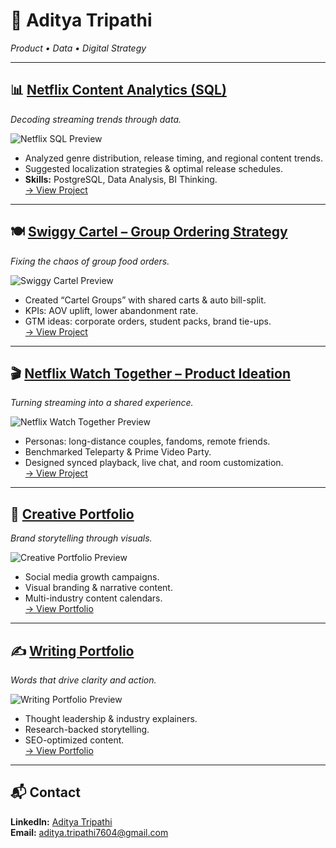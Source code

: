 # 🌟 Aditya Tripathi  
*Product • Data • Digital Strategy*

---

## 📊 [Netflix Content Analytics (SQL)](https://github.com/Aditya-Tripathi07/SQL_NETFLIX_PROJECT)  
*Decoding streaming trends through data.*  

![Netflix SQL Preview](https://your-image-link.com/netflix-sql.png)  

- Analyzed genre distribution, release timing, and regional content trends.  
- Suggested localization strategies & optimal release schedules.  
- **Skills:** PostgreSQL, Data Analysis, BI Thinking.  
[→ View Project](https://github.com/Aditya-Tripathi07/SQL_NETFLIX_PROJECT)

---

## 🍽 [Swiggy Cartel – Group Ordering Strategy](https://swiggy-cartel-product.my.canva.site/)  
*Fixing the chaos of group food orders.*  

![Swiggy Cartel Preview](https://your-image-link.com/swiggy-cartel.png)  

- Created “Cartel Groups” with shared carts & auto bill-split.  
- KPIs: AOV uplift, lower abandonment rate.  
- GTM ideas: corporate orders, student packs, brand tie-ups.  
[→ View Project](https://swiggy-cartel-product.my.canva.site/)

---

## 🎬 [Netflix Watch Together – Product Ideation](https://swiggy-cartel-product.my.canva.site/netflix-product-website)  
*Turning streaming into a shared experience.*  

![Netflix Watch Together Preview](https://your-image-link.com/netflix-watch.png)  

- Personas: long-distance couples, fandoms, remote friends.  
- Benchmarked Teleparty & Prime Video Party.  
- Designed synced playback, live chat, and room customization.  
[→ View Project](https://swiggy-cartel-product.my.canva.site/netflix-product-website)

---

## 🎨 [Creative Portfolio](https://swiggy-cartel-product.my.canva.site/copy-of-creative-portfolio)  
*Brand storytelling through visuals.*  

![Creative Portfolio Preview](https://your-image-link.com/creative.png)  

- Social media growth campaigns.  
- Visual branding & narrative content.  
- Multi-industry content calendars.  
[→ View Portfolio](https://swiggy-cartel-product.my.canva.site/copy-of-creative-portfolio)

---

## ✍️ [Writing Portfolio](https://drive.google.com/drive/folders/1YUr8hiwiHnt2hLxDkeiAlNEKnIWstlnA)  
*Words that drive clarity and action.*  

![Writing Portfolio Preview](https://your-image-link.com/writing.png)  

- Thought leadership & industry explainers.  
- Research-backed storytelling.  
- SEO-optimized content.  
[→ View Portfolio](https://drive.google.com/drive/folders/1YUr8hiwiHnt2hLxDkeiAlNEKnIWstlnA)

---

## 📬 Contact  
**LinkedIn:** [Aditya Tripathi](https://www.linkedin.com/in/aditya7604/)  
**Email:** aditya.tripathi7604@gmail.com
